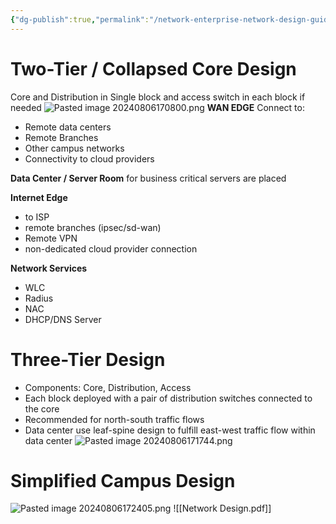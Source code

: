 ```yaml
---
{"dg-publish":true,"permalink":"/network-enterprise-network-design-guide/"}
---
```


# Two-Tier / Collapsed Core Design
Core and Distribution in Single block
and access switch in each block if needed
![Pasted image 20240806170800.png](/img/user/Attachments/Pasted%20image%2020240806170800.png)
**WAN EDGE**
Connect to:
- Remote data centers
- Remote Branches
- Other campus networks
- Connectivity to cloud providers

**Data Center / Server Room**
for business critical servers are placed

**Internet Edge**
- to ISP
- remote branches (ipsec/sd-wan)
- Remote VPN
- non-dedicated cloud provider connection

**Network Services**
- WLC
- Radius
- NAC
- DHCP/DNS Server

# Three-Tier Design
- Components: Core, Distribution, Access
- Each block deployed with a pair of distribution switches connected to the core
- Recommended for north-south traffic flows
- Data center use leaf-spine design to fulfill east-west traffic flow within data center
![Pasted image 20240806171744.png](/img/user/Attachments/Pasted%20image%2020240806171744.png)

# Simplified Campus Design
![Pasted image 20240806172405.png](/img/user/Attachments/Pasted%20image%2020240806172405.png)
![[Network Design.pdf]]